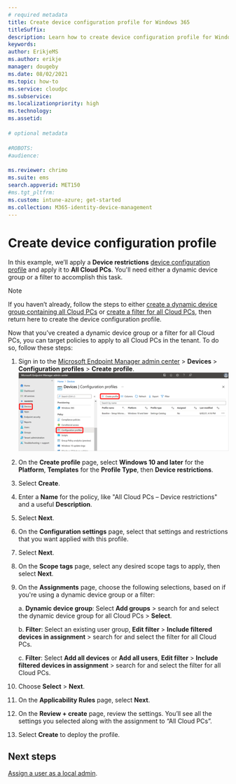 ```yaml
---
# required metadata
title: Create device configuration profile for Windows 365
titleSuffix:
description: Learn how to create device configuration profile for Windows 365.
keywords:
author: ErikjeMS  
ms.author: erikje
manager: dougeby
ms.date: 08/02/2021
ms.topic: how-to
ms.service: cloudpc
ms.subservice:
ms.localizationpriority: high
ms.technology:
ms.assetid: 

# optional metadata

#ROBOTS:
#audience:

ms.reviewer: chrimo
ms.suite: ems
search.appverid: MET150
#ms.tgt_pltfrm:
ms.custom: intune-azure; get-started
ms.collection: M365-identity-device-management
---
```


# Create device configuration profile

In this example, we’ll apply a **Device restrictions** [device configuration profile](/mem/intune/configuration/device-profile-create) and apply it to **All Cloud PCs**. You'll need either a dynamic device group or a filter to accomplish this task.

> [!NOTE]
> If you haven’t already, follow the steps to either [create a dynamic device group containing all Cloud PCs](create-dynamic-device-group-all-cloudpcs.md#create-a-dynamic-device-group-for-all-cloud-pcs) or [create a filter for all Cloud PCs](create-filter.md#create-a-filter-for-all-cloud-pcs), then return here to create the device configuration profile.

Now that you’ve created a dynamic device group or a filter for all Cloud PCs, you can target policies to apply to all Cloud PCs in the tenant. To do so, follow these steps:

1. Sign in to the [Microsoft Endpoint Manager admin center](https://go.microsoft.com/fwlink/?linkid=2109431) > **Devices** > **Configuration profiles** > **Create profile**.
![Screenshot of delete policy](./media/create-device-configuration-profile/create-profile.png)
2. On the **Create profile** page, select **Windows 10 and later** for the **Platform**, **Templates** for the **Profile Type**, then **Device restrictions**.
3. Select **Create**.
4. Enter a **Name** for the policy, like "All Cloud PCs – Device restrictions" and a useful **Description**.
5. Select **Next**.
6. On the **Configuration settings** page, select that settings and restrictions that you want applied with this profile.
7. Select **Next**.
8. On the **Scope tags** page, select any desired scope tags to apply, then select **Next**.
9. On the **Assignments** page, choose the following selections, based on if you're using a dynamic device group or a filter:
   
   a. **Dynamic device group**: Select **Add groups** > search for and select the dynamic device group for all Cloud PCs > **Select**.
   
   b. **Filter**: Select an existing user group, **Edit filter** > **Include filtered devices in assignment** > search for and select the filter for all Cloud PCs.
   
   c. **Filter**: Select **Add all devices** or **Add all users**, **Edit filter** > **Include filtered devices in assignment** > search for and select the filter for all Cloud PCs.
   
10. Choose **Select** > **Next**.
11. On the **Applicability Rules** page, select **Next**.
12. On the **Review + create** page, review the settings. You’ll see all the settings you selected along with the assignment to “All Cloud PCs”.
13. Select **Create** to deploy the profile.

<!-- ########################## -->
## Next steps

[Assign a user as a local admin](assign-users-as-local-admin.md).
